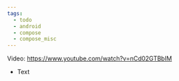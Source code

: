 ```yaml
---
tags:
  - todo
  - android
  - compose
  - compose_misc
---
```

Video: https://www.youtube.com/watch?v=nCd02GTBbIM
- Text